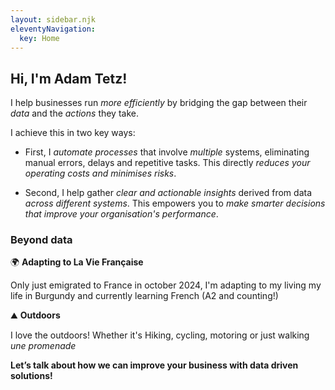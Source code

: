 ```yaml
---
layout: sidebar.njk
eleventyNavigation:
  key: Home
---
```


## Hi, I'm Adam Tetz!

I help businesses run _more efficiently_ by bridging the gap between their
_data_ and the _actions_ they take.

I achieve this in two key ways: 
- First, I _automate processes_ that involve _multiple_ systems, eliminating manual errors, delays and repetitive tasks. This directly _reduces your operating costs and minimises risks_.

- Second, I help gather _clear and actionable insights_ derived from data _across different systems_. This empowers you to _make smarter decisions that improve your organisation's performance_.

### Beyond data
🌍 **Adapting to La Vie Française**

Only just emigrated to France in october 2024, I'm adapting to my living my life in Burgundy and currently learning French (A2 and counting!)

⛰️ **Outdoors**

I love the outdoors! Whether it's Hiking, cycling, motoring or just walking _une promenade_
  
**Let’s talk about how we can improve your business with data driven solutions!**
